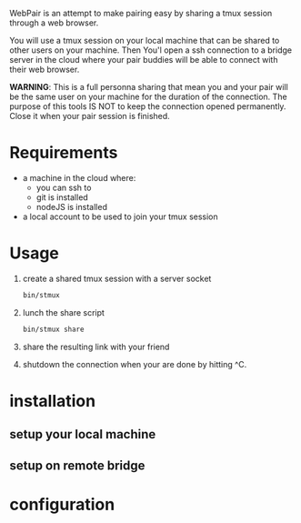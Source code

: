 WebPair is an attempt to make pairing easy by sharing a tmux session through a web browser.

You will use a tmux session on your local machine that can be shared to
other users on your machine. Then You'l open a ssh connection to a bridge
server in the cloud where your pair buddies will be able to connect with
their web browser.

**WARNING**: This is a full personna sharing that mean you and your pair
will be the same user on your machine for the duration of the
connection.
The purpose of this tools IS NOT to keep the connection opened
permanently. Close it when your pair session is finished.

# Requirements

* a machine in the cloud where:
  * you can ssh to
  * git is installed
  * nodeJS is installed
* a local account to be used to join your tmux session

# Usage

1. create a shared tmux session with a server socket

    ```sh
    bin/stmux
    ```

1. lunch the share script

    ```sh
    bin/stmux share
    ```

1. share the resulting link with your friend

1. shutdown the connection when your are done by hitting ^C.

# installation
## setup your local machine

## setup on remote bridge

# configuration


